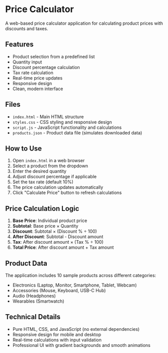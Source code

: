 # Price Calculator

A web-based price calculator application for calculating product prices with discounts and taxes.

## Features

- Product selection from a predefined list
- Quantity input
- Discount percentage calculation
- Tax rate calculation
- Real-time price updates
- Responsive design
- Clean, modern interface

## Files

- `index.html` - Main HTML structure
- `styles.css` - CSS styling and responsive design
- `script.js` - JavaScript functionality and calculations
- `products.json` - Product data file (simulates downloaded data)

## How to Use

1. Open `index.html` in a web browser
2. Select a product from the dropdown
3. Enter the desired quantity
4. Adjust discount percentage if applicable
5. Set the tax rate (default 10%)
6. The price calculation updates automatically
7. Click "Calculate Price" button to refresh calculations

## Price Calculation Logic

1. **Base Price**: Individual product price
2. **Subtotal**: Base price × Quantity
3. **Discount**: Subtotal × (Discount % ÷ 100)
4. **After Discount**: Subtotal - Discount amount
5. **Tax**: After discount amount × (Tax % ÷ 100)
6. **Total Price**: After discount amount + Tax amount

## Product Data

The application includes 10 sample products across different categories:
- Electronics (Laptop, Monitor, Smartphone, Tablet, Webcam)
- Accessories (Mouse, Keyboard, USB-C Hub)
- Audio (Headphones)
- Wearables (Smartwatch)

## Technical Details

- Pure HTML, CSS, and JavaScript (no external dependencies)
- Responsive design for mobile and desktop
- Real-time calculations with input validation
- Professional UI with gradient backgrounds and smooth animations